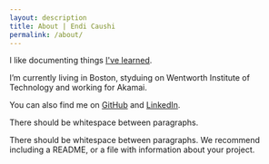 ```yaml
---
layout: description
title: About | Endi Caushi
permalink: /about/
---
```


I like documenting things [I've learned](/blog).

I’m currently living in Boston, styduing on Wentworth Institute of Technology and working for Akamai.

You can also find me on [GitHub](https://github.com/mrendi29) and [LinkedIn](https://www.linkedin.com/in/endicaushi/).

There should be whitespace between paragraphs.

There should be whitespace between paragraphs. We recommend including a README, or a file with information about your project.
